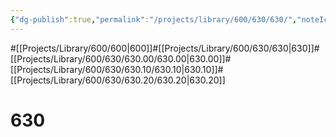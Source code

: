 ```yaml
---
{"dg-publish":true,"permalink":"/projects/library/600/630/630/","noteIcon":"0","created":"2024-01-24T15:24:09.131+09:00","updated":"2024-02-05T10:34:41.528+09:00"}
---
```


#[[Projects/Library/600/600\|600]]#[[Projects/Library/600/630/630\|630]]#[[Projects/Library/600/630/630.00/630.00\|630.00]]#[[Projects/Library/600/630/630.10/630.10\|630.10]]#[[Projects/Library/600/630/630.20/630.20\|630.20]]

# 630

